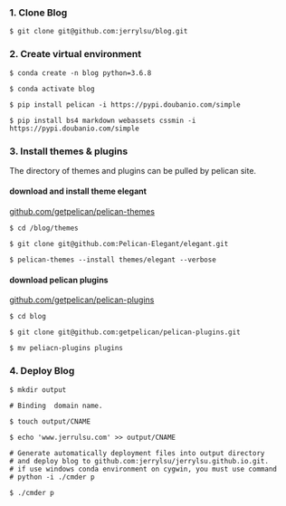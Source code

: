 ### 1. Clone Blog 

`$ git clone git@github.com:jerrylsu/blog.git`

### 2. Create virtual environment

```
$ conda create -n blog python=3.6.8

$ conda activate blog

$ pip install pelican -i https://pypi.doubanio.com/simple

$ pip install bs4 markdown webassets cssmin -i https://pypi.doubanio.com/simple
```

### 3. Install themes & plugins

The directory of themes and plugins can be pulled by pelican site.

#### download and install theme elegant

[github.com/getpelican/pelican-themes](github.com/getpelican/pelican-themes)
```
$ cd /blog/themes

$ git clone git@github.com:Pelican-Elegant/elegant.git

$ pelican-themes --install themes/elegant --verbose
```

#### download pelican plugins

[github.com/getpelican/pelican-plugins](github.com/getpelican/pelican-plugins)
```
$ cd blog

$ git clone git@github.com:getpelican/pelican-plugins.git

$ mv peliacn-plugins plugins
```

### 4. Deploy Blog

```
$ mkdir output

# Binding  domain name.

$ touch output/CNAME

$ echo 'www.jerrulsu.com' >> output/CNAME

# Generate automatically deployment files into output directory
# and deploy blog to github.com:jerrylsu/jerrylsu.github.io.git.
# if use windows conda environment on cygwin, you must use command
# python -i ./cmder p

$ ./cmder p
```